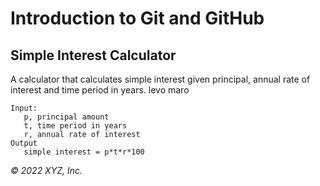 # Introduction to Git and GitHub

## Simple Interest Calculator

A calculator that calculates simple interest given principal, annual rate of interest and time period in years.
levo maro
```
Input:
   p, principal amount
   t, time period in years
   r, annual rate of interest
Output
   simple interest = p*t*r*100
```

_© 2022 XYZ, Inc._
